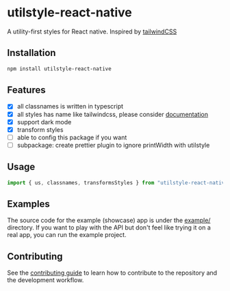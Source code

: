 # utilstyle-react-native
A utility-first styles for React native. Inspired by [tailwindCSS](https://tailwindcss.com/)
## Installation

```sh
npm install utilstyle-react-native
```

## Features
- [x] all classnames is written in typescript
- [x] all styles has name like tailwindcss, please consider [documentation](https://tailwindcss.com/docs/flex)
- [x] support dark mode
- [x] transform styles
- [ ] able to config this package if you want
- [ ] subpackage: create prettier plugin to ignore printWidth with utilstyle

## Usage

```js
import { us, classnames, transformsStyles } from "utilstyle-react-native";

```
## Examples
The source code for the example (showcase) app is under the [example/](https://github.com/lnanhkhoa/utilstyle-react-native/tree/master/example) directory. If you want to play with the API but don't feel like trying it on a real app, you can run the example project.


## Contributing

See the [contributing guide](CONTRIBUTING.md) to learn how to contribute to the repository and the development workflow.
